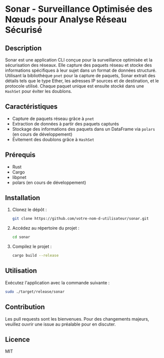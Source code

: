 # Sonar - Surveillance Optimisée des Nœuds pour Analyse Réseau Sécurisé

## Description

Sonar est une application CLI conçue pour la surveillance optimisée et la sécurisation des réseaux. Elle capture des paquets réseau et stocke des informations spécifiques à leur sujet dans un format de données structuré. Utilisant la bibliothèque `pnet` pour la capture de paquets, Sonar extrait des détails tels que le type Ether, les adresses IP sources et de destination, et le protocole utilisé. Chaque paquet unique est ensuite stocké dans une `HashSet` pour éviter les doublons.

## Caractéristiques

- Capture de paquets réseau grâce à `pnet`
- Extraction de données à partir des paquets capturés
- Stockage des informations des paquets dans un DataFrame via `polars` (en cours de développement)
- Évitement des doublons grâce à `HashSet`

## Prérequis

- Rust
- Cargo
- libpnet
- polars (en cours de développement)

## Installation

1. Clonez le dépôt :
   ```bash
   git clone https://github.com/votre-nom-d-utilisateur/sonar.git
   ```
2. Accédez au répertoire du projet :
   ```bash
   cd sonar
   ```
3. Compilez le projet :
   ```bash
   cargo build --release
   ```

## Utilisation

Exécutez l'application avec la commande suivante :

```bash
sudo ./target/release/sonar
```

## Contribution

Les pull requests sont les bienvenues. Pour des changements majeurs, veuillez ouvrir une issue au préalable pour en discuter.

## Licence

MIT
